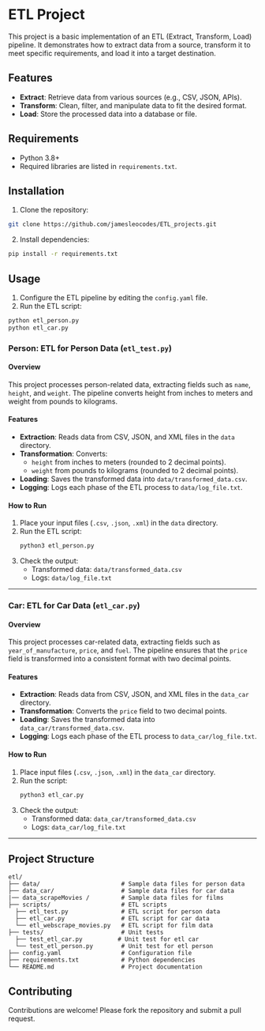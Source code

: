 # ETL Project

This project is a basic implementation of an ETL (Extract, Transform, Load) pipeline. It demonstrates how to extract data from a source, transform it to meet specific requirements, and load it into a target destination.

## Features

- **Extract**: Retrieve data from various sources (e.g., CSV, JSON, APIs).
- **Transform**: Clean, filter, and manipulate data to fit the desired format.
- **Load**: Store the processed data into a database or file.

## Requirements

- Python 3.8+
- Required libraries are listed in `requirements.txt`.

## Installation

1. Clone the repository:
  ```bash
  git clone https://github.com/jamesleocodes/ETL_projects.git
  ```

2. Install dependencies:
  ```bash
  pip install -r requirements.txt
  ```

## Usage

1. Configure the ETL pipeline by editing the `config.yaml` file.
2. Run the ETL script:
  ```bash
  python etl_person.py
  python etl_car.py
  ```

### Person: ETL for Person Data (`etl_test.py`)

#### Overview
This project processes person-related data, extracting fields such as `name`, `height`, and `weight`. The pipeline converts height from inches to meters and weight from pounds to kilograms.

#### Features
- **Extraction**: Reads data from CSV, JSON, and XML files in the `data` directory.
- **Transformation**: Converts:
  - `height` from inches to meters (rounded to 2 decimal points).
  - `weight` from pounds to kilograms (rounded to 2 decimal points).
- **Loading**: Saves the transformed data into `data/transformed_data.csv`.
- **Logging**: Logs each phase of the ETL process to `data/log_file.txt`.

#### How to Run
1. Place your input files (`.csv`, `.json`, `.xml`) in the `data` directory.
2. Run the ETL script:
   ```bash
   python3 etl_person.py
   ```
3. Check the output:
   - Transformed data: `data/transformed_data.csv`
   - Logs: `data/log_file.txt`

---

### Car: ETL for Car Data (`etl_car.py`)

#### Overview
This project processes car-related data, extracting fields such as `year_of_manufacture`, `price`, and `fuel`. The pipeline ensures that the `price` field is transformed into a consistent format with two decimal points.

#### Features
- **Extraction**: Reads data from CSV, JSON, and XML files in the `data_car` directory.
- **Transformation**: Converts the `price` field to two decimal points.
- **Loading**: Saves the transformed data into `data_car/transformed_data.csv`.
- **Logging**: Logs each phase of the ETL process to `data_car/log_file.txt`.

#### How to Run
1. Place input files (`.csv`, `.json`, `.xml`) in the `data_car` directory.
2. Run the script:
   ```bash
   python3 etl_car.py
   ```
3. Check the output:
   - Transformed data: `data_car/transformed_data.csv`
   - Logs: `data_car/log_file.txt`

---

## Project Structure

```
etl/
├── data/                       # Sample data files for person data
├── data_car/                   # Sample data files for car data
|── data_scrapeMovies /         # Sample data files for films
├── scripts/                    # ETL scripts
  ├── etl_test.py               # ETL script for person data
  ├── etl_car.py                # ETL script for car data
  └── etl_webscrape_movies.py   # ETL script for film data 
├── tests/                      # Unit tests
  ├── test_etl_car.py          # Unit test for etl car
  └── test_etl_person.py        # Unit test for etl person
├── config.yaml                 # Configuration file
├── requirements.txt            # Python dependencies
└── README.md                   # Project documentation

```

## Contributing

Contributions are welcome! Please fork the repository and submit a pull request.
